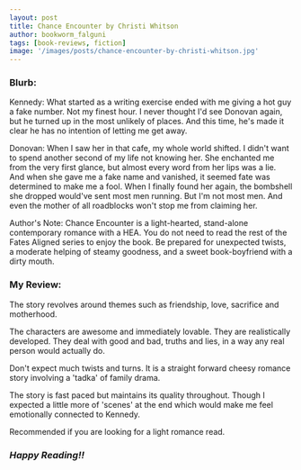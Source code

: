 ```yaml
---
layout: post
title: Chance Encounter by Christi Whitson
author: bookworm_falguni
tags: [book-reviews, fiction]
image: '/images/posts/chance-encounter-by-christi-whitson.jpg'
---
```

### **Blurb:**
Kennedy:
What started as a writing exercise ended with me giving a hot guy a fake number. Not my finest hour. I never thought I'd see Donovan again, but he turned up in the most unlikely of places. And this time, he's made it clear he has no intention of letting me get away.

Donovan:
When I saw her in that cafe, my whole world shifted. I didn't want to spend another second of my life not knowing her. She enchanted me from the very first glance, but almost every word from her lips was a lie. And when she gave me a fake name and vanished, it seemed fate was determined to make me a fool. When I finally found her again, the bombshell she dropped would've sent most men running. But I'm not most men. And even the mother of all roadblocks won't stop me from claiming her.

Author's Note: Chance Encounter is a light-hearted, stand-alone contemporary romance with a HEA. You do not need to read the rest of the Fates Aligned series to enjoy the book. Be prepared for unexpected twists, a moderate helping of steamy goodness, and a sweet book-boyfriend with a dirty mouth.

### **My Review:**
The story revolves around themes such as friendship, love, sacrifice and motherhood.

The characters are awesome and immediately lovable. They are realistically developed. They deal with good and bad, truths and lies, in a way any real person would actually do.

Don't expect much twists and turns. It is a straight forward cheesy romance story involving a 'tadka' of family drama.

The story is fast paced but maintains its quality throughout. Though I expected a little more of 'scenes' at the end which would make me feel emotionally connected to Kennedy.

Recommended if you are looking for a light romance read.

### ***Happy Reading!!***
